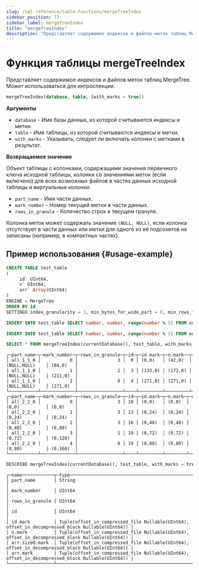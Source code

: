 ```yaml
---
slug: /sql-reference/table-functions/mergeTreeIndex
sidebar_position: 77
sidebar_label: mergeTreeIndex
title: "mergeTreeIndex"
description: "Представляет содержимое индексов и файлов меток таблиц MergeTree. Может использоваться для интроспекции."
---
```



# Функция таблицы mergeTreeIndex

Представляет содержимое индексов и файлов меток таблиц MergeTree. Может использоваться для интроспекции.

``` sql
mergeTreeIndex(database, table, [with_marks = true])
```

**Аргументы**

- `database` - Имя базы данных, из которой считываются индексы и метки.
- `table` - Имя таблицы, из которой считываются индексы и метки.
- `with_marks` - Указывать, следует ли включать колонки с метками в результат.

**Возвращаемое значение**

Объект таблицы с колонками, содержащими значения первичного ключа исходной таблицы, колонки со значениями меток (если включено) для всех возможных файлов в частях данных исходной таблицы и виртуальные колонки:

- `part_name` - Имя части данных.
- `mark_number` - Номер текущей метки в части данных.
- `rows_in_granule` - Количество строк в текущем грануле.

Колонка меток может содержать значение `(NULL, NULL)`, если колонка отсутствует в части данных или метки для одного из её подсокетов не записаны (например, в компактных частях).

## Пример использования {#usage-example}

```sql
CREATE TABLE test_table
(
    `id` UInt64,
    `n` UInt64,
    `arr` Array(UInt64)
)
ENGINE = MergeTree
ORDER BY id
SETTINGS index_granularity = 3, min_bytes_for_wide_part = 0, min_rows_for_wide_part = 8;

INSERT INTO test_table SELECT number, number, range(number % 5) FROM numbers(5);

INSERT INTO test_table SELECT number, number, range(number % 5) FROM numbers(10, 10);
```

```sql
SELECT * FROM mergeTreeIndex(currentDatabase(), test_table, with_marks = true);
```

```text
┌─part_name─┬─mark_number─┬─rows_in_granule─┬─id─┬─id.mark─┬─n.mark──┬─arr.size0.mark─┬─arr.mark─┐
│ all_1_1_0 │           0 │               3 │  0 │ (0,0)   │ (42,0)  │ (NULL,NULL)    │ (84,0)   │
│ all_1_1_0 │           1 │               2 │  3 │ (133,0) │ (172,0) │ (NULL,NULL)    │ (211,0)  │
│ all_1_1_0 │           2 │               0 │  4 │ (271,0) │ (271,0) │ (NULL,NULL)    │ (271,0)  │
└───────────┴─────────────┴─────────────────┴────┴─────────┴─────────┴────────────────┴──────────┘
┌─part_name─┬─mark_number─┬─rows_in_granule─┬─id─┬─id.mark─┬─n.mark─┬─arr.size0.mark─┬─arr.mark─┐
│ all_2_2_0 │           0 │               3 │ 10 │ (0,0)   │ (0,0)  │ (0,0)          │ (0,0)    │
│ all_2_2_0 │           1 │               3 │ 13 │ (0,24)  │ (0,24) │ (0,24)         │ (0,24)   │
│ all_2_2_0 │           2 │               3 │ 16 │ (0,48)  │ (0,48) │ (0,48)         │ (0,80)   │
│ all_2_2_0 │           3 │               1 │ 19 │ (0,72)  │ (0,72) │ (0,72)         │ (0,128)  │
│ all_2_2_0 │           4 │               0 │ 19 │ (0,80)  │ (0,80) │ (0,80)         │ (0,160)  │
└───────────┴─────────────┴─────────────────┴────┴─────────┴────────┴────────────────┴──────────┘
```

```sql
DESCRIBE mergeTreeIndex(currentDatabase(), test_table, with_marks = true) SETTINGS describe_compact_output = 1;
```

```text
┌─name────────────┬─type─────────────────────────────────────────────────────────────────────────────────────────────┐
│ part_name       │ String                                                                                           │
│ mark_number     │ UInt64                                                                                           │
│ rows_in_granule │ UInt64                                                                                           │
│ id              │ UInt64                                                                                           │
│ id.mark         │ Tuple(offset_in_compressed_file Nullable(UInt64), offset_in_decompressed_block Nullable(UInt64)) │
│ n.mark          │ Tuple(offset_in_compressed_file Nullable(UInt64), offset_in_decompressed_block Nullable(UInt64)) │
│ arr.size0.mark  │ Tuple(offset_in_compressed_file Nullable(UInt64), offset_in_decompressed_block Nullable(UInt64)) │
│ arr.mark        │ Tuple(offset_in_compressed_file Nullable(UInt64), offset_in_decompressed_block Nullable(UInt64)) │
└─────────────────┴──────────────────────────────────────────────────────────────────────────────────────────────────┘
```
